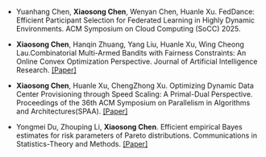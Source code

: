 - Yuanhang Chen, <strong>Xiaosong Chen</strong>, Wenyan Chen, Huanle Xu. FedDance: Efficient Participant Selection for Federated Learning in Highly Dynamic Environments. ACM Symposium on Cloud Computing (SoCC) 2025.

- <strong>Xiaosong Chen</strong>, Hanqin Zhuang, Yang Liu, Huanle Xu, Wing Cheong Lau.Combinatorial Multi-Armed Bandits with Fairness Constraints: An Online Convex Optimization Perspective. Journal of Artificial Intelligence Research. [[Paper]](https://dl.acm.org/doi/pdf/10.1613/jair.1.16580)

- <strong>Xiaosong Chen</strong>, Huanle Xu, ChengZhong Xu. Optimizing Dynamic Data Center Provisioning through Speed Scaling: A Primal-Dual Perspective. Proceedings of the 36th ACM Symposium on Parallelism in Algorithms and Architectures(SPAA). [[Paper]](https://dl.acm.org/doi/pdf/10.1145/3626183.3659956)

- Yongmei Du, Zhouping Li, <strong>Xiaosong Chen</strong>. Efficient empirical Bayes estimates for risk parameters of Pareto distributions. Communications in Statistics-Theory and Methods. [[Paper]](https://www.tandfonline.com/doi/abs/10.1080/03610926.2020.1766501) 



